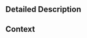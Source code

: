 ## Detailed Description
<!--- Provide a detailed description of the change or new feature you would like to have. -->

## Context
<!--- Why is this change / new feature important ? What are its use cases? -->

